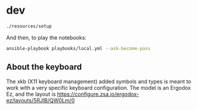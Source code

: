 # dev

```sh
./resources/setup
```

And then, to play the notebooks:

```sh
ansible-playbook playbooks/local.yml --ask-become-pass
```


## About the keyboard
The xkb (X11 keyboard management) added symbols and types is meant to work with a very specific
keyboard configuration.
The model is an Ergodox Ez, and the layout is https://configure.zsa.io/ergodox-ez/layouts/5RJlB/QW0Lm/0
